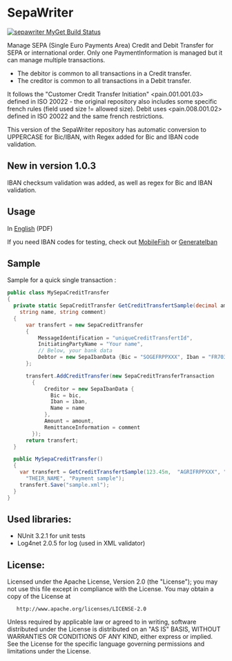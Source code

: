 SepaWriter
===
[![sepawriter MyGet Build Status](https://www.myget.org/BuildSource/Badge/sepawriter?identifier=e1d53645-035c-47b4-bf78-48c34f912349)](https://www.myget.org/)

Manage SEPA (Single Euro Payments Area) Credit and Debit Transfer for SEPA or international order.
Only one PaymentInformation is managed but it can manage multiple transactions. 
- The debitor is common to all transactions in a Credit transfer.
- The creditor is common to all transactions in a Debit transfer.

It follows the "Customer Credit Transfer Initiation" &lt;pain.001.001.03&gt; defined in ISO 20022 - the original repository also includes some specific french rules (field used size != allowed size).
Debit uses &lt;pain.008.001.02&gt; defined in ISO 20022 and the same french restrictions.

This version of the SepaWriter repository has automatic conversion to UPPERCASE for Bic/IBAN, with Regex added for Bic and IBAN code validation.

New in version 1.0.3
---
IBAN checksum validation was added, as well as regex for Bic and IBAN validation.


Usage
---
In [English](http://www.swift.com/assets/corporates/documents/our_solution/implementing_your_project_2009_iso20022_usage_guide.pdf) (PDF)

If you need IBAN codes for testing, check out [MobileFish](http://www.mobilefish.com/services/random_iban_generator/random_iban_generator.php) or [GenerateIban](https://www.generateiban.com/test-iban/)

Sample
---

Sample for a quick single transaction :
```csharp
public class MySepaCreditTransfer
{
  private static SepaCreditTransfer GetCreditTransfertSample(decimal amount, string bic, string iban,
    string name, string comment)
  {
      var transfert = new SepaCreditTransfer
      {
          MessageIdentification = "uniqueCreditTransfertId",
          InitiatingPartyName = "Your name",
          // Below, your bank data
          Debtor = new SepaIbanData {Bic = "SOGEFRPPXXX", Iban = "FR7030002005500000157845Z02", Name = "My Corp"}          
      };

      transfert.AddCreditTransfer(new SepaCreditTransferTransaction
		{
			Creditor = new SepaIbanData {
			  Bic = bic,
			  Iban = iban,
			  Name = name
			},
			Amount = amount,
			RemittanceInformation = comment
		});
      return transfert;
  }

  public MySepaCreditTransfer()
  {
    var transfert = GetCreditTransfertSample(123.45m,  "AGRIFRPPXXX", "FR1420041010050500013M02606",
      "THEIR_NAME", "Payment sample");
    transfert.Save("sample.xml");
  }
}
```

Used libraries:
---
- NUnit 3.2.1 for unit tests
- Log4net 2.0.5 for log (used in XML validator)


License:
---

   Licensed under the Apache License, Version 2.0 (the "License");
   you may not use this file except in compliance with the License.
   You may obtain a copy of the License at

       http://www.apache.org/licenses/LICENSE-2.0

   Unless required by applicable law or agreed to in writing, software
   distributed under the License is distributed on an "AS IS" BASIS,
   WITHOUT WARRANTIES OR CONDITIONS OF ANY KIND, either express or implied.
   See the License for the specific language governing permissions and
   limitations under the License.

